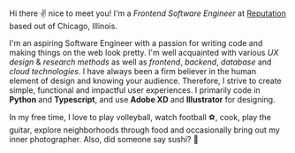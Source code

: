 Hi there ✌️ nice to meet you! I'm a _Frontend Software Engineer_ at [Reputation](https://reputation.com/) based out of Chicago, Illinois.

I'm an aspiring Software Engineer with a passion for writing code and making things on the web look pretty. I'm well acquainted with various *UX design* & *research methods* as well as *frontend*, *backend*, *database* and *cloud technologies*. I have always been a firm believer in the human element of design and knowing your audience. Therefore, I strive to create simple, functional and impactful user experiences.  I primarily code in **Python** and **Typescript**, and use **Adobe XD** and **Illustrator** for designing.

In my free time, I love to play volleyball, watch football ⚽, cook, play the guitar, explore neighborhoods through food and occasionally bring out my inner photographer. Also, did someone say sushi? 🍣
